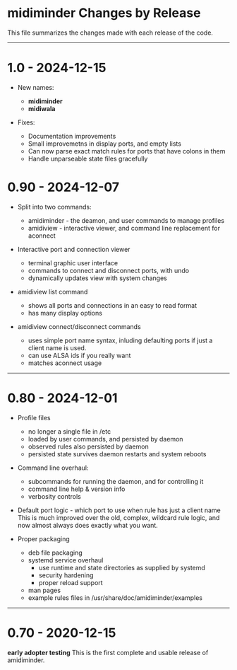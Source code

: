 # midiminder Changes by Release

This file summarizes the changes made with each release of the code.

-----------

# 1.0 - 2024-12-15

* New names:
  * **midiminder**
  * **midiwala**

* Fixes:
  * Documentation improvements
  * Small improvemetns in display ports, and empty lists
  * Can now parse exact match rules for ports that have colons in them
  * Handle unparseable state files gracefully



# 0.90 - 2024-12-07

* Split into two commands:
  * amidiminder - the deamon, and user commands to manage profiles
  * amidiview - interactive viewer, and command line replacement for aconnect

* Interactive port and connection viewer
  * terminal graphic user interface
  * commands to connect and disconnect ports, with undo
  * dynamically updates view with system changes

* amidiview list command
  * shows all ports and connections in an easy to read format
  * has many display options

* amidiview connect/disconnect commands
  * uses simple port name syntax, inluding defaulting ports if just a client
    name is used.
  * can use ALSA ids if you really want
  * matches aconnect usage

-----------

# 0.80 - 2024-12-01

* Profile files
  * no longer a single file in /etc
  * loaded by user commands, and persisted by daemon
  * observed rules also persisted by daemon
  * persisted state survives daemon restarts and system reboots

* Command line overhaul:
  * subcommands for running the daemon, and for controlling it
  * command line help & version info
  * verbosity controls

* Default port logic - which port to use when rule has just a client name
  This is much improved over the old, complex, wildcard rule logic, and now
  almost always does exactly what you want.

* Proper packaging
  * deb file packaging
  * systemd service overhaul
    * use runtime and state directories as supplied by systemd
    * security hardening
    * proper reload support
  * man pages
  * example rules files in /usr/share/doc/amidiminder/examples


-----------

# 0.70 - 2020-12-15
**early adopter testing**
This is the first complete and usable release of amidiminder.


